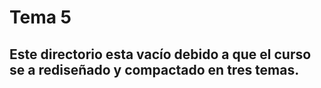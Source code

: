 # Tema 5

## Este directorio esta vacío debido a que el curso se a rediseñado y compactado en tres temas.